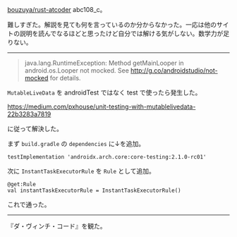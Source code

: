 [bouzuya/rust-atcoder][] abc108_c。

難しすぎた。解説を見ても何を言っているのか分からなかった。一応は他のサイトの説明を読んでなるほどと思ったけど自分では解ける気がしない。数学力が足りない。

---

> java.lang.RuntimeException: Method getMainLooper in android.os.Looper not mocked. See http://g.co/androidstudio/not-mocked for details.

`MutableLiveData` を androidTest ではなく test で使ったら発生した。

https://medium.com/pxhouse/unit-testing-with-mutablelivedata-22b3283a7819

に従って解決した。

まず `build.gradle` の `dependencies` に↓を追加。

```
testImplementation 'androidx.arch.core:core-testing:2.1.0-rc01'
```

次に `InstantTaskExecutorRule` を `Rule` として追加。

```
@get:Rule
val instantTaskExecutorRule = InstantTaskExecutorRule()
```

これで通った。

---

『ダ・ヴィンチ・コード』を観た。

[bouzuya/rust-atcoder]: https://github.com/bouzuya/rust-atcoder

